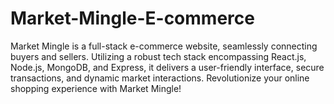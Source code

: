 # Market-Mingle-E-commerce
 Market Mingle is a full-stack e-commerce website, seamlessly connecting buyers and sellers. Utilizing a robust tech stack encompassing React.js, Node.js, MongoDB, and Express, it delivers a user-friendly interface, secure transactions, and dynamic market interactions. Revolutionize your online shopping experience with Market Mingle!
